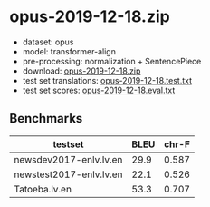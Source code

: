 # opus-2019-12-18.zip

* dataset: opus
* model: transformer-align
* pre-processing: normalization + SentencePiece
* download: [opus-2019-12-18.zip](https://object.pouta.csc.fi/OPUS-MT-models/lv-en/opus-2019-12-18.zip)
* test set translations: [opus-2019-12-18.test.txt](https://object.pouta.csc.fi/OPUS-MT-models/lv-en/opus-2019-12-18.test.txt)
* test set scores: [opus-2019-12-18.eval.txt](https://object.pouta.csc.fi/OPUS-MT-models/lv-en/opus-2019-12-18.eval.txt)

## Benchmarks

| testset               | BLEU  | chr-F |
|-----------------------|-------|-------|
| newsdev2017-enlv.lv.en 	| 29.9 	| 0.587 |
| newstest2017-enlv.lv.en 	| 22.1 	| 0.526 |
| Tatoeba.lv.en 	| 53.3 	| 0.707 |

